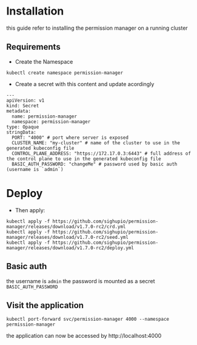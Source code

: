 # Installation

this guide refer to installing the permission manager on a running cluster

## Requirements

- Create the Namespace

```
kubectl create namespace permission-manager
```
- Create a secret with this content and update acordingly

```
---
apiVersion: v1
kind: Secret
metadata:
  name: permission-manager
  namespace: permission-manager
type: Opaque
stringData:
  PORT: "4000" # port where server is exposed
  CLUSTER_NAME: "my-cluster" # name of the cluster to use in the generated kubeconfig file
  CONTROL_PLANE_ADDRESS: "https://172.17.0.3:6443" # full address of the control plane to use in the generated kubeconfig file
  BASIC_AUTH_PASSWORD: "changeMe" # password used by basic auth (username is `admin`)
```

# Deploy

- Then apply:
```
kubectl apply -f https://github.com/sighupio/permission-manager/releases/download/v1.7.0-rc2/crd.yml
kubectl apply -f https://github.com/sighupio/permission-manager/releases/download/v1.7.0-rc2/seed.yml
kubectl apply -f https://github.com/sighupio/permission-manager/releases/download/v1.7.0-rc2/deploy.yml
```

## Basic auth

the username is `admin` the password is mounted as a secret `BASIC_AUTH_PASSWORD`

## Visit the application

`kubectl port-forward svc/permission-manager 4000 --namespace permission-manager`

the application can now be accessed by http://localhost:4000
